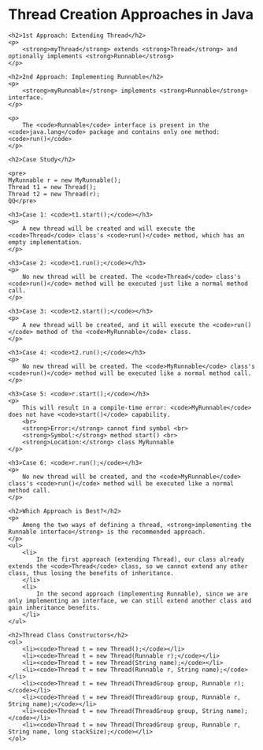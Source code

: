 <h1>Thread Creation Approaches in Java</h1>

    <h2>1st Approach: Extending Thread</h2>
    <p>
        <strong>myThread</strong> extends <strong>Thread</strong> and optionally implements <strong>Runnable</strong>
    </p>

    <h2>2nd Approach: Implementing Runnable</h2>
    <p>
        <strong>myRunnable</strong> implements <strong>Runnable</strong> interface.
    </p>

    <p>
        The <code>Runnable</code> interface is present in the <code>java.lang</code> package and contains only one method: <code>run()</code>
    </p>

    <h2>Case Study</h2>

    <pre>
    MyRunnable r = new MyRunnable();
    Thread t1 = new Thread();
    Thread t2 = new Thread(r);
    QQ</pre>

    <h3>Case 1: <code>t1.start();</code></h3>
    <p>
        A new thread will be created and will execute the <code>Thread</code> class's <code>run()</code> method, which has an empty implementation.
    </p>

    <h3>Case 2: <code>t1.run();</code></h3>
    <p>
        No new thread will be created. The <code>Thread</code> class's <code>run()</code> method will be executed just like a normal method call.
    </p>

    <h3>Case 3: <code>t2.start();</code></h3>
    <p>
        A new thread will be created, and it will execute the <code>run()</code> method of the <code>MyRunnable</code> class.
    </p>

    <h3>Case 4: <code>t2.run();</code></h3>
    <p>
        No new thread will be created. The <code>MyRunnable</code> class's <code>run()</code> method will be executed like a normal method call.
    </p>

    <h3>Case 5: <code>r.start();</code></h3>
    <p>
        This will result in a compile-time error: <code>MyRunnable</code> does not have <code>start()</code> capability.
        <br>
        <strong>Error:</strong> cannot find symbol <br>
        <strong>Symbol:</strong> method start() <br>
        <strong>Location:</strong> class MyRunnable
    </p>

    <h3>Case 6: <code>r.run();</code></h3>
    <p>
        No new thread will be created, and the <code>MyRunnable</code> class's <code>run()</code> method will be executed like a normal method call.
    </p>

    <h2>Which Approach is Best?</h2>
    <p>
        Among the two ways of defining a thread, <strong>implementing the Runnable interface</strong> is the recommended approach.
    </p>
    <ul>
        <li>
            In the first approach (extending Thread), our class already extends the <code>Thread</code> class, so we cannot extend any other class, thus losing the benefits of inheritance.
        </li>
        <li>
            In the second approach (implementing Runnable), since we are only implementing an interface, we can still extend another class and gain inheritance benefits.
        </li>
    </ul>

    <h2>Thread Class Constructors</h2>
    <ol>
        <li><code>Thread t = new Thread();</code></li>
        <li><code>Thread t = new Thread(Runnable r);</code></li>
        <li><code>Thread t = new Thread(String name);</code></li>
        <li><code>Thread t = new Thread(Runnable r, String name);</code></li>
        <li><code>Thread t = new Thread(ThreadGroup group, Runnable r);</code></li>
        <li><code>Thread t = new Thread(ThreadGroup group, Runnable r, String name);</code></li>
        <li><code>Thread t = new Thread(ThreadGroup group, String name);</code></li>
        <li><code>Thread t = new Thread(ThreadGroup group, Runnable r, String name, long stackSize);</code></li>
    </ol>
